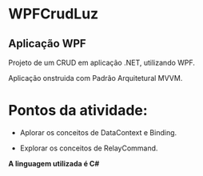 # WPFCrudLuz

## Aplicação WPF

Projeto de um CRUD em aplicação .NET, utilizando WPF.

Aplicação onstruida com Padrão Arquitetural MVVM. 


# **Pontos da atividade:** 

- Aplorar os conceitos de DataContext e Binding.

- Explorar os conceitos de RelayCommand.


**A linguagem utilizada é C#**
